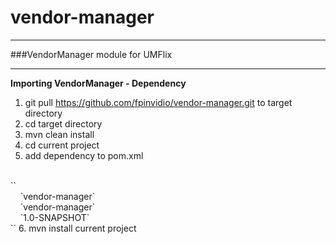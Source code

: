 vendor-manager
==============

---
###VendorManager module for UMFlix

---
**Importing VendorManager - Dependency**

1. git pull https://github.com/fpinvidio/vendor-manager.git to target directory
2. cd target directory
3. mvn clean install
4. cd current project
5. add dependency to pom.xml
<br />
	`<dependency>`<br />
	    &nbsp;&nbsp;&nbsp;&nbsp;`<groupId>vendor-manager</groupId>`<br />
        &nbsp;&nbsp;&nbsp;&nbsp;`<artifactId>vendor-manager</artifactId>`<br />
        &nbsp;&nbsp;&nbsp;&nbsp;`<version>1.0-SNAPSHOT</version>`<br />
    `</dependency>`
6. mvn install current project